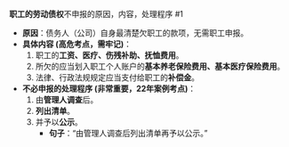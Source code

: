 **职工的劳动债权**不申报的原因，内容，处理程序
  #1
-   **原因**：债务人（公司）自身最清楚欠职工的款项，无需职工申报。
-   **具体内容 (高危考点，需牢记)**：
    1.  职工的**工资、医疗、伤残补助、抚恤费用**。
    2.  所欠的应当划入职工个人账户的**基本养老保险费用、基本医疗保险费用**。
    3.  法律、行政法规规定应当支付给职工的**补偿金**。
-   **不必申报的处理程序 (非常重要，22年案例考点)**：
    1.  由**管理人调查**后。
    2.  **列出清单**。
    3.  并予以**公示**。
        -   **句子**：“由管理人调查后列出清单再予以公示。”
<!--ID: 1747790164108-->
